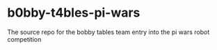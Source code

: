 # b0bby-t4bles-pi-wars

The source repo for the bobby tables team entry into the pi wars robot competition
